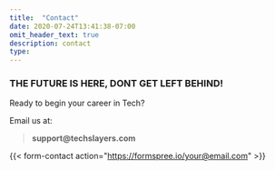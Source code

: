 ```yaml
---
title:  "Contact"
date: 2020-07-24T13:41:38-07:00
omit_header_text: true
description: contact 
type: 
---
```



### THE FUTURE IS HERE, DONT GET LEFT BEHIND!

Ready to begin your career in Tech?


Email us at: 
> __support@techslayers.com__

<!-- 

Activate the contact form

This theme includes a shortcode for a contact form that you can add to any page (there is an example on the contact page in the exampleSite folder). One option is to use formspree.io as proxy to send the actual email. Each month, visitors can send you up to one thousand emails without incurring extra charges. Visit the Formspree site to get the "action" link and add it to your shortcode like this:
 -->

{{< form-contact action="https://formspree.io/your@email.com" >}}